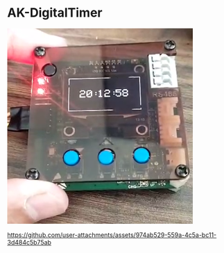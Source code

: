 # AK-DigitalTimer
![alt text](assets/thumbnail.png)





https://github.com/user-attachments/assets/974ab529-559a-4c5a-bc11-3d484c5b75ab

